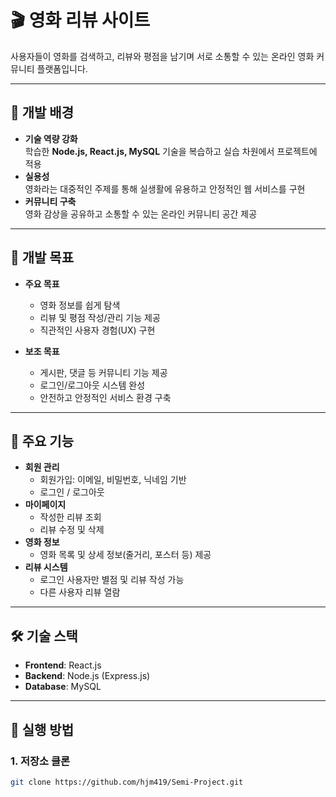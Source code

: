 # 🎬 영화 리뷰 사이트

사용자들이 영화를 검색하고, 리뷰와 평점을 남기며 서로 소통할 수 있는 온라인 영화 커뮤니티 플랫폼입니다.  

---

## 📌 개발 배경
- **기술 역량 강화**  
  학습한 **Node.js, React.js, MySQL** 기술을 복습하고 실습 차원에서 프로젝트에 적용  
- **실용성**  
  영화라는 대중적인 주제를 통해 실생활에 유용하고 안정적인 웹 서비스를 구현  
- **커뮤니티 구축**  
  영화 감상을 공유하고 소통할 수 있는 온라인 커뮤니티 공간 제공  

---

## 🎯 개발 목표
- **주요 목표**  
  - 영화 정보를 쉽게 탐색  
  - 리뷰 및 평점 작성/관리 기능 제공  
  - 직관적인 사용자 경험(UX) 구현  

- **보조 목표**  
  - 게시판, 댓글 등 커뮤니티 기능 제공  
  - 로그인/로그아웃 시스템 완성  
  - 안전하고 안정적인 서비스 환경 구축  

---

## 🔑 주요 기능
- **회원 관리**
  - 회원가입: 이메일, 비밀번호, 닉네임 기반  
  - 로그인 / 로그아웃  
- **마이페이지**
  - 작성한 리뷰 조회  
  - 리뷰 수정 및 삭제  
- **영화 정보**
  - 영화 목록 및 상세 정보(줄거리, 포스터 등) 제공  
- **리뷰 시스템**
  - 로그인 사용자만 별점 및 리뷰 작성 가능  
  - 다른 사용자 리뷰 열람  

---

## 🛠 기술 스택
- **Frontend**: React.js  
- **Backend**: Node.js (Express.js)  
- **Database**: MySQL  

---

## 🚀 실행 방법
### 1. 저장소 클론
```bash
git clone https://github.com/hjm419/Semi-Project.git

